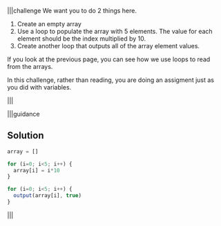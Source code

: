 |||challenge
We want you to do 2 things here.

1. Create an empty array
2. Use a loop to populate the array with 5 elements. The value for each element should be the index multiplied by 10.
3. Create another loop that outputs all of the array element values.

If you look at the previous page, you can see how we use loops to read from the arrays. 

In this challenge, rather than reading, you are doing an assigment just as you did with variables.

|||

|||guidance
## Solution
```javascript
array = []

for (i=0; i<5; i++) {
  array[i] = i*10
}

for (i=0; i<5; i++) {
  output(array[i], true)
}
```
|||

